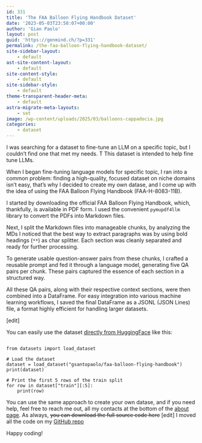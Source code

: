 ```yaml
---
id: 331
title: 'The FAA Balloon Flying Handbook Dataset'
date: '2023-05-03T23:50:07+00:00'
author: 'Gian Paolo'
layout: post
guid: 'https://genmind.ch/?p=331'
permalink: /the-faa-balloon-flying-handbook-dataset/
site-sidebar-layout:
    - default
ast-site-content-layout:
    - default
site-content-style:
    - default
site-sidebar-style:
    - default
theme-transparent-header-meta:
    - default
astra-migrate-meta-layouts:
    - set
image: /wp-content/uploads/2025/03/balloons-cappadocia.jpg
categories:
    - dataset
---
```


I was searching for a dataset to fine-tune an LLM on a specific topic, but I couldn’t find one that met my needs. T This dataset is intended to help fine tune LLMs.

When I began fine-tuning language models for specific topic, I ran into a common problem: finding a high-quality, focused dataset on niche domains isn’t easy, that’s why I decided to create my own datase, and I come up with the idea of using the FAA Balloon Flying Handbook (FAA-H-8083-11B).

I started by downloading the official FAA Balloon Flying Handbook, which, thankfully, is available in PDF form. I used the convenient `pymupdf4llm` library to convert the PDFs into Markdown files.

Next, I split the Markdown files into manageable chunks, by analyzing the MDs I noticed that the best way to extract paragraphs was by using bold headings (`**`) as char splitter. Each section was cleanly separated and ready for further processing.

To generate usable question-answer pairs from these chunks, I crafted a reusable prompt and fed it through a language model, generating five QA pairs per chunk. These pairs captured the essence of each section in a structured way.

All these QA pairs, along with their respective context sections, were then combined into a DataFrame. For easy integration into various machine learning workflows, I saved the final DataFrame as a JSONL (JSON Lines) file, a format highly efficient for handling larger datasets.

\[edit\]

You can easily use the dataset [directly from HuggingFace](https://huggingface.co/datasets/gsantopaolo/faa-balloon-flying-handbook) like this:

```

from datasets import load_dataset

# Load the dataset
dataset = load_dataset("gsantopaolo/faa-balloon-flying-handbook")
print(dataset)

# Print the first 5 rows of the train split
for row in dataset["train"][:5]:
    print(row)
```

You can use the same approach to create your own datase, and if you need help, feel free to reach me out, all my contacts at the bottom of the [about page](https://genmind.ch/about/). As always, <del>you can download the full source code here</del> \[edit\] I moved all the code on my [GitHub repo](https://github.com/gsantopaolo/datasets/tree/main/balloon)

Happy coding!
